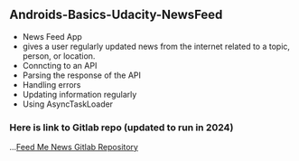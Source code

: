 ## Androids-Basics-Udacity-NewsFeed

- News Feed App
- gives a user regularly updated news from the internet related to a topic, person, or location.
- Conncting to an API
- Parsing the response of the API
- Handling errors
- Updating information regularly
- Using AsyncTaskLoader

### Here is link to Gitlab repo (updated to run in 2024)
...<a href="https://gitlab.com/jacq-android-apps/legacy/feed-me-news">Feed Me News Gitlab Repository</a>
